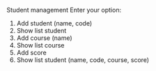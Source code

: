 Student management
Enter your option: 
1. Add student (name, code)
2. Show list student
3. Add course (name)
4. Show list course
5. Add score
6. Show list student (name, code, course, score)
